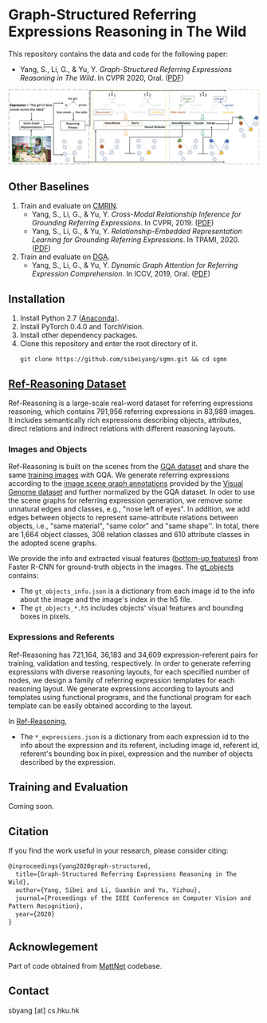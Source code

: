 # Graph-Structured Referring Expressions Reasoning in The Wild
This repository contains the data and code for the following paper:

* Yang, S., Li, G., & Yu, Y. *Graph-Structured Referring Expressions Reasoning in The Wild*. In CVPR 2020, Oral. ([PDF](https://drive.google.com/file/d/1yogm2d5l49clAN3Hf4yZ5LMvi25WON8h/view)) 

![](./fig/sgmn.png)


## Other Baselines
1. Train and evaluate on [CMRIN](https://github.com/sibeiyang/sgmn/tree/master/lib/cmrin_models). 
   * Yang, S., Li, G., & Yu, Y. *Cross-Modal Relationship Inference for Grounding Referring Expressions*. In CVPR, 2019. ([PDF](http://openaccess.thecvf.com/content_CVPR_2019/papers/Yang_Cross-Modal_Relationship_Inference_for_Grounding_Referring_Expressions_CVPR_2019_paper.pdf)) 
   * Yang, S., Li, G., & Yu, Y. *Relationship-Embedded Representation Learning for Grounding Referring Expressions*. In TPAMI, 2020. ([PDF](https://arxiv.org/pdf/1906.04464.pdf)) 
2. Train and evaluate on [DGA](https://github.com/sibeiyang/sgmn/tree/master/lib/dga_models). 
   * Yang, S., Li, G., & Yu, Y. *Dynamic Graph Attention for Referring Expression Comprehension*. In ICCV, 2019, Oral. ([PDF](http://openaccess.thecvf.com/content_ICCV_2019/papers/Yang_Dynamic_Graph_Attention_for_Referring_Expression_Comprehension_ICCV_2019_paper.pdf))

## Installation
1. Install Python 2.7 ([Anaconda](https://www.anaconda.com/distribution/)).
2. Install PyTorch 0.4.0 and TorchVision.
4. Install other dependency packages.
3. Clone this repository and enter the root directory of it.
   ```
   git clone https://github.com/sibeiyang/sgmn.git && cd sgmn
   ```

## [Ref-Reasoning Dataset](https://sibeiyang.github.io/dataset/ref-reasoning)
Ref-Reasoning is a large-scale real-word dataset for referring expressions reasoning, 
which contains 791,956 referring expressions in 83,989 images. It includes semantically rich expressions describing objects, attributes, direct relations and indirect relations with different reasoning layouts. 


### Images and Objects 
Ref-Reasoning is built on the scenes from the [GQA dataset](https://cs.stanford.edu/people/dorarad/gqa/about.html) and share the same [training images](https://nlp.stanford.edu/data/gqa/allImages.zip) with GQA. 
We generate referring expressions according to the [image scene graph annotations](https://nlp.stanford.edu/data/gqa/sceneGraphs.zip) provided by the [Visual Genome dataset]() and further normalized by the GQA dataset.
In oder to use the scene graphs for referring expression generation, we remove some unnatural edges and classes, e.g., "nose left of eyes". 
In addition, we add edges between objects to represent same-attribute relations between objects, i.e., "same material", "same color" and "same shape''. 
In total, there are 1,664 object classes, 308 relation classes and 610 attribute classes in the adopted scene graphs.

We provide the info and extracted visual features ([bottom-up features](https://github.com/peteanderson80/bottom-up-attention)) from Faster R-CNN for ground-truth objects in the images. 
The [gt_objects](https://drive.google.com/drive/folders/10woLRXMEHuiqyMrikRGMiBGNqRqo81HH?usp=sharing) contains:
    
  * The `gt_objects_info.json` is a dictionary from each image id to the info about the image and the image's index in the h5 file.
  * The `gt_objects_*.h5` includes objects' visual features and bounding boxes in pixels.

### Expressions and Referents
Ref-Reasoning has 721,164, 36,183 and 34,609 expression-referent pairs for training, validation and testing, respectively. 
In order to generate referring expressions with diverse reasoning layouts,
for each specified number of nodes, we design a family of referring expression templates for each reasoning layout.
We generate expressions according to layouts and templates using functional programs, 
and the functional program for each template can be easily obtained according to the layout. 

In [Ref-Reasoning](https://drive.google.com/drive/folders/1w4qhQgrgUeGOr_wG5KP0yUouMzRNBAxo?usp=sharing),
  * The `*_expressions.json` is a dictionary from each expression id to the info about the expression and its referent, 
  including image id, referent id, referent's bounding box in pixel, expression and the number of objects described by the expression.
  
## Training and Evaluation

Coming soon.


## Citation
If you find the work useful in your research, please consider citing:

```
@inproceedings{yang2020graph-structured,
  title={Graph-Structured Referring Expressions Reasoning in The Wild},
  author={Yang, Sibei and Li, Guanbin and Yu, Yizhou},
  journal={Proceedings of the IEEE Conference on Computer Vision and Pattern Recognition},
  year={2020}
}
```

## Acknowlegement
Part of code obtained from [MattNet](https://github.com/lichengunc/MAttNet) codebase.

## Contact
sbyang [at] cs.hku.hk